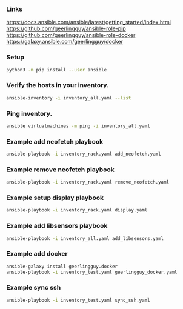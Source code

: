 ### Links
https://docs.ansible.com/ansible/latest/getting_started/index.html
https://github.com/geerlingguy/ansible-role-pip
https://github.com/geerlingguy/ansible-role-docker
https://galaxy.ansible.com/geerlingguy/docker

### Setup
```bash
python3 -m pip install --user ansible
```

### Verify the hosts in your inventory.
```bash
ansible-inventory -i inventory_all.yaml --list
```

### Ping inventory.
```bash
ansible virtualmachines -m ping -i inventory_all.yaml
```

### Example add neofetch playbook
```bash
ansible-playbook -i inventory_rack.yaml add_neofetch.yaml
```

### Example remove neofetch playbook
```bash
ansible-playbook -i inventory_rack.yaml remove_neofetch.yaml
```

### Example setup display playbook
```bash
ansible-playbook -i inventory_rack.yaml display.yaml
```

### Example add libsensors playbook
```bash
ansible-playbook -i inventory_all.yaml add_libsensors.yaml
```

### Example add docker
```bash
ansible-galaxy install geerlingguy.docker
ansible-playbook -i inventory_test.yaml geerlingguy_docker.yaml
```

### Example sync ssh
```bash
ansible-playbook -i inventory_test.yaml sync_ssh.yaml
```